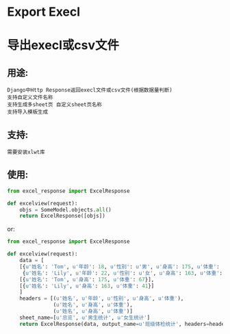 # Export Execl
导出execl或csv文件
====================

用途:
----
    Django中Http Response返回execl文件或csv文件(根据数据量判断)
    支持自定义文件名称
    支持生成多sheet页 自定义sheet页名称
    支持导入模板生成

支持:
----
    需要安装xlwt库

使用:
----

```python
from excel_response import ExcelResponse

def excelview(request):
    objs = SomeModel.objects.all()
    return ExcelResponse([objs])
```
or:

```python
from excel_response import ExcelResponse

def excelview(request):
    data = [
    [{u'姓名': 'Tom', u'年龄': 18, u'性别': u'男', u'身高': 175, u'体重': 67},
     {u'姓名': 'Lily', u'年龄': 22, u'性别': u'女', u'身高': 163, u'体重': 41}],
    [{u'姓名': 'Tom', u'身高': 175, u'体重': 67}],
    [{u'姓名': 'Lily', u'身高': 163, u'体重': 41}]
    ]
    headers = [(u'姓名', u'年龄', u'性别', u'身高', u'体重'),
               (u'姓名', u'身高', u'体重'),
               (u'姓名', u'身高', u'体重')]
    sheet_name=[u'总览', u'男生统计', u'女生统计']
    return ExcelResponse(data, output_name=u'班级体检统计', headers=headers, is_template=False, sheet_name=sheet_name)
```
